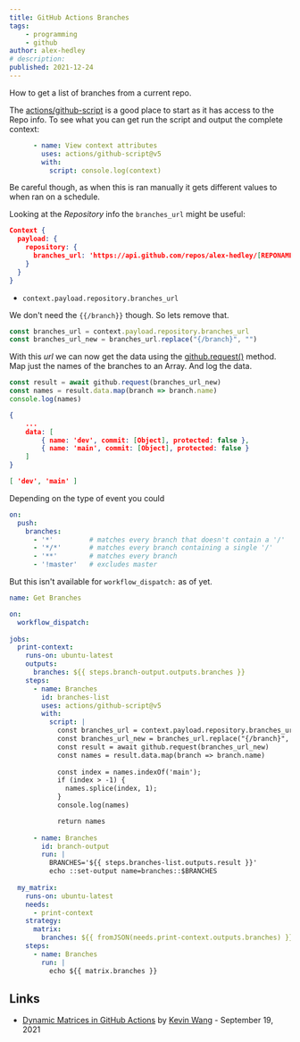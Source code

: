 ```yaml
---
title: GitHub Actions Branches
tags:
    - programming
    - github
author: alex-hedley
# description: 
published: 2021-12-24
---
```


How to get a list of branches from a current repo.

The [actions/github-script](https://github.com/actions/github-script) is a good place to start as it has access to the Repo info.
To see what you can get run the script and output the complete context:

```yml
      - name: View context attributes
        uses: actions/github-script@v5
        with:
          script: console.log(context)
```

Be careful though, as when this is ran manually it gets different values to when ran on a schedule.

Looking at the *Repository* info the `branches_url` might be useful:

```json
Context {
  payload: {
    repository: {
      branches_url: 'https://api.github.com/repos/alex-hedley/[REPONAME]/branches{/branch}',
    }
  }
}
```

- `context.payload.repository.branches_url`

We don't need the `{{/branch}}` though. So lets remove that.

```js
const branches_url = context.payload.repository.branches_url
const branches_url_new = branches_url.replace("{/branch}", "")
```

With this *url* we can now get the data using the [github.request()](https://github.com/actions/github-script#download-data-from-a-url) method.
Map just the names of the branches to an Array.
And log the data.

```js
const result = await github.request(branches_url_new)
const names = result.data.map(branch => branch.name)
console.log(names)
```

```json
{
    ...
    data: [
        { name: 'dev', commit: [Object], protected: false },
        { name: 'main', commit: [Object], protected: false }
    ]
}
```

```json
[ 'dev', 'main' ]
```

Depending on the type of event you could

```yml
on:
  push:
    branches:    
      - '*'         # matches every branch that doesn't contain a '/'
      - '*/*'       # matches every branch containing a single '/'
      - '**'        # matches every branch
      - '!master'   # excludes master
```

But this isn't available for `workflow_dispatch:` as of yet.

```yml
name: Get Branches

on:
  workflow_dispatch:
    
jobs:
  print-context:
    runs-on: ubuntu-latest
    outputs:
      branches: ${{ steps.branch-output.outputs.branches }}
    steps:
      - name: Branches
        id: branches-list
        uses: actions/github-script@v5
        with:
          script: |
            const branches_url = context.payload.repository.branches_url
            const branches_url_new = branches_url.replace("{/branch}", "")
            const result = await github.request(branches_url_new)
            const names = result.data.map(branch => branch.name)
            
            const index = names.indexOf('main');
            if (index > -1) {
              names.splice(index, 1);
            }
            console.log(names)

            return names
      
      - name: Branches
        id: branch-output
        run: |
          BRANCHES='${{ steps.branches-list.outputs.result }}'
          echo ::set-output name=branches::$BRANCHES
      
  my_matrix:
    runs-on: ubuntu-latest
    needs:
      - print-context
    strategy:
      matrix:
        branches: ${{ fromJSON(needs.print-context.outputs.branches) }}
    steps:
      - name: Branches
        run: |
          echo ${{ matrix.branches }}
```

## Links

- [Dynamic Matrices in GitHub Actions](https://thekevinwang.com/2021/09/19/github-actions-dynamic-matrix/) by [Kevin Wang](https://thekevinwang.com/me/) - September 19, 2021
